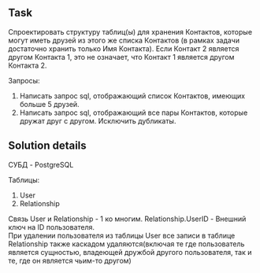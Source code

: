 ## Task
Спроектировать структуру таблиц(ы) для хранения Контактов, которые могут иметь друзей из этого же списка Контактов (в рамках задачи достаточно хранить только Имя Контакта). Если Контакт 2 является другом Контакта 1, это не означает, что Контакт 1 является другом Контакта 2.

Запросы:
1. Написать запрос sql, отображающий список Контактов, имеющих больше 5 друзей.
2. Написать запрос sql, отображающий все пары Контактов, которые дружат друг с другом. Исключить дубликаты.

## Solution details
СУБД - PostgreSQL

Таблицы:
1. User
2. Relationship

Связь User и Relationship - 1 ко многим. Relationship.UserID - Внешний ключ на ID пользователя.\
При удалении пользователя из таблицы User все записи в таблице Relationship также каскадом удаляются(включая те где пользователь является сущностью, владеющей дружбой другого пользователя, так и те, где он является чьим-то другом)

